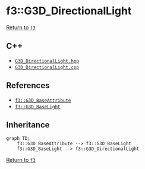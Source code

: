 # f3::G3D_DirectionalLight

[Return to `f3`](/docs/f3.md)

## C++

- [`G3D_DirectionalLight.hpp`](/src/f3/G3D_DirectionalLight.hpp)
- [`G3D_DirectionalLight.cpp`](/src/f3/G3D_DirectionalLight.cpp)

## References

- [`f3::G3D_BaseAttribute`](/docs/f3/G3D_BaseAttribute.md)
- [`f3::G3D_BaseLight`](/docs/f3/G3D_BaseLight.md)

## Inheritance

```mermaid
graph TD;
    f3::G3D_BaseAttribute --> f3::G3D_BaseLight
    f3::G3D_BaseLight --> f3::G3D_DirectionalLight
```

[Return to `f3`](/docs/f3.md)